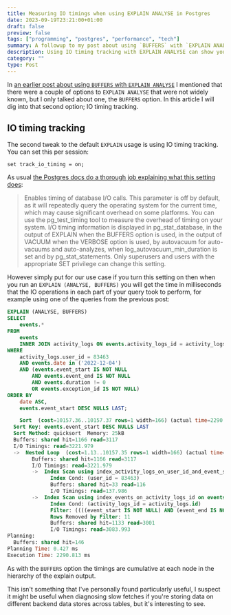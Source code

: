 ```yaml
---
title: Measuring IO timings when using EXPLAIN ANALYSE in Postgres
date: 2023-09-19T23:21:00+01:00
draft: false
preview: false
tags: ["programming", "postgres", "performance", "tech"]
summary: A followup to my post about using `BUFFERS` with `EXPLAIN ANALYSE` I talk about the IO timing tracking option in Postgres which can give you an exact breakdown of how long each part of a query took in milliseconds of IO time.
description: Using IO timing tracking with EXPLAIN ANALYSE can show you exactly how long your queries spent on IO.
category: ""
type: Post
---
```


In [an earlier post about using `BUFFERS` with `EXPLAIN ANALYSE`](/posts/buffer-analysis-when-using-explain-analyse-in-postgres) I mentioned that there were a couple of options to `EXPLAIN ANALYSE` that were not widely known, but I only talked about one, the `BUFFERS` option. In this article I will dig into that second option; IO timing tracking.

## IO timing tracking

The second tweak to the default `EXPLAIN` usage is using IO timing tracking. You can set this per session:

    set track_io_timing = on;

As usual [the Postgres docs do a thorough job explaining what this setting does](https://www.postgresql.org/docs/current/runtime-config-statistics.html):

> Enables timing of database I/O calls. This parameter is off by default, as it will repeatedly query the operating system for the current time, which may cause significant overhead on some platforms. You can use the pg_test_timing tool to measure the overhead of timing on your system. I/O timing information is displayed in pg_stat_database, in the output of EXPLAIN when the BUFFERS option is used, in the output of VACUUM when the VERBOSE option is used, by autovacuum for auto-vacuums and auto-analyzes, when log_autovacuum_min_duration is set and by pg_stat_statements. Only superusers and users with the appropriate SET privilege can change this setting.

However simply put for our use case if you turn this setting on then when you run an `EXPLAIN (ANALYSE, BUFFERS)` you will get the time in milliseconds that the IO operations in each part of your query took to perform, for example using one of the queries from the previous post:

```sql {hl_lines=[22,25,29,35]}
EXPLAIN (ANALYSE, BUFFERS)
SELECT
	events.*
FROM
	events
	INNER JOIN activity_logs ON events.activity_logs_id = activity_logs.id
WHERE
	activity_logs.user_id = 83463
	AND events.date in ('2022-12-04')
	AND (events.event_start IS NOT NULL
		AND events.event_end IS NOT NULL
		AND events.duration != 0
		OR events.exception_id IS NOT NULL)
ORDER BY
	date ASC,
	events.event_start DESC NULLS LAST;

	Sort  (cost=10157.36..10157.37 rows=1 width=166) (actual time=2290.762..2290.763 rows=0 loops=1)
  Sort Key: events.event_start DESC NULLS LAST
  Sort Method: quicksort  Memory: 25kB
  Buffers: shared hit=1166 read=3117
  I/O Timings: read=3221.979
  ->  Nested Loop  (cost=1.13..10157.35 rows=1 width=166) (actual time=2290.757..2290.758 rows=0 loops=1)
        Buffers: shared hit=1166 read=3117
        I/O Timings: read=3221.979
        ->  Index Scan using index_activity_logs_on_user_id_and_event_start_and_event_end on activity_logs  (cost=0.56..325.89 rows=82 width=4) (actual time=0.018..14.964 rows=315 loops=1)
              Index Cond: (user_id = 83463)
              Buffers: shared hit=33 read=116
              I/O Timings: read=137.986
        ->  Index Scan using index_events_on_activity_logs_id on events  (cost=0.57..119.89 rows=1 width=166) (actual time=7.221..7.221 rows=0 loops=315)
              Index Cond: (activity_logs_id = activity_logs.id)
              Filter: ((((event_start IS NOT NULL) AND (event_end IS NOT NULL) AND (duration <> '0'::double precision)) OR (exception_id IS NOT NULL)) AND (date = '2022-12-04'::date))
              Rows Removed by Filter: 11
              Buffers: shared hit=1133 read=3001
              I/O Timings: read=3083.993
Planning:
  Buffers: shared hit=146
Planning Time: 0.427 ms
Execution Time: 2290.813 ms
```

As with the `BUFFERS` option the timings are cumulative at each node in the hierarchy of the explain output.

This isn't something that I've personally found particularly useful, I suspect it might be useful when diagnosing slow fetches if you're storing data on different backend data stores across tables, but it's interesting to see.

